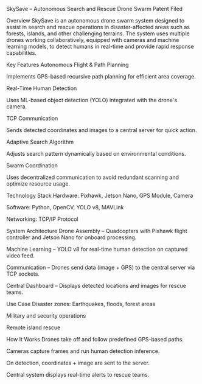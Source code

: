 SkySave – Autonomous Search and Rescue Drone Swarm
Patent Filed

Overview
SkySave is an autonomous drone swarm system designed to assist in search and rescue operations in disaster-affected areas such as forests, islands, and other challenging terrains. The system uses multiple drones working collaboratively, equipped with cameras and machine learning models, to detect humans in real-time and provide rapid response capabilities.

Key Features
Autonomous Flight & Path Planning

Implements GPS-based recursive path planning for efficient area coverage.

Real-Time Human Detection

Uses ML-based object detection (YOLO) integrated with the drone's camera.

TCP Communication

Sends detected coordinates and images to a central server for quick action.

Adaptive Search Algorithm

Adjusts search pattern dynamically based on environmental conditions.

Swarm Coordination

Uses decentralized communication to avoid redundant scanning and optimize resource usage.

Technology Stack
Hardware: Pixhawk, Jetson Nano, GPS Module, Camera

Software: Python, OpenCV, YOLO v8, MAVLink

Networking: TCP/IP Protocol

System Architecture
Drone Assembly – Quadcopters with Pixhawk flight controller and Jetson Nano for onboard processing.

Machine Learning – YOLO v8 for real-time human detection on captured video feed.

Communication – Drones send data (image + GPS) to the central server via TCP sockets.

Central Dashboard – Displays detected locations and images for rescue teams.

Use Case
Disaster zones: Earthquakes, floods, forest areas

Military and security operations

Remote island rescue

How It Works
Drones take off and follow predefined GPS-based paths.

Cameras capture frames and run human detection inference.

On detection, coordinates + image are sent to the server.

Central system displays real-time alerts to rescue teams.

